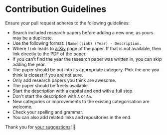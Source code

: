# Contribution Guidelines
Ensure your pull request adheres to the following guidelines:
- Search included research papers before adding a new one, as yours may be a duplicate.
- Use the following format: `[Name](link) (Year) - Description.`
- Where `link` leads to [arXiv](https://arxiv.org) page of the paper. If that is not available, then link directly to the PDF of the paper.
- If you can't find the year the research paper was written in, you can skip adding the year.
- The paper should be put into its appropriate category. Pick the one you think is closest if you are not sure.
- Only add research papers you think are awesome.
- The paper should be freely available.
- Start the description with a capital and end with a full stop.
- Don't start the description with `A` or `An`.
- New categories or improvements to the existing categorisation are welcome.
- Check your spelling and grammar.
- You can also add related links and repositories in the end.

Thank you for [your suggestions](../../edit/master/readme.md)! 💜